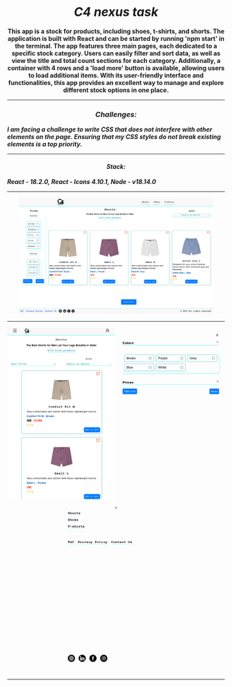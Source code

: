 <h1 align="center"><i>C4 nexus task </i></h1>

<p align="center"><b>This app is a stock for products, including shoes, t-shirts, and shorts. The application is built with React and can be started by running 'npm start' in the terminal.
The app features three main pages, each dedicated to a specific stock category. Users can easily filter and sort data, as well as view the title and total count sections for each category. Additionally, a container with 4 rows and a 'load more' button is available, allowing users to load additional items.
With its user-friendly interface and functionalities, this app provides an excellent way to manage and explore different stock options in one place.</b> </p>

<hr/>
<h3 align="center"><i>Challenges: </i></h3>
<i><b>I am facing a challenge to write CSS that does not interfere with other elements on the page. Ensuring that my CSS styles do not break existing elements is a top priority.</b></i>
<hr/>

<h4 align="center"><i>Stack: </i></h4>
<i><b>React - 18.2.0, </b></i>
<i><b>React - Icons 4.10.1, </b></i>
<i><b>Node -  v18.14.0</b></i>
<hr/>

<p align="center">
  <img src="./images/Desktop.png" width="450" alt='desktop' title="desktop">
</p>
<hr/>

<p align="center">
   <img src="./images/Mobile (2).png" width="250" alt="mobill" title="mobile">
  <img src="./images/Mobile-filter (2).png" alt='mobile filter' width="250" title="mobile filter">
  <img src="./images/Mobile-menu (2).png" alt='mobile filter' width="250" title="mobile menu"> 
</p>
<hr/>
